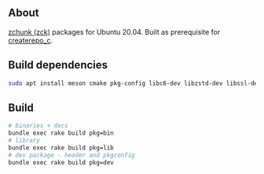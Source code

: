 ## About

[zchunk (zck)](https://github.com/zchunk/zchunk) packages for Ubuntu 20.04. Built as prerequisite for [createrepo_c](https://github.com/mr-staker/createrepo-pkg-build).

## Build dependencies

```bash
sudo apt install meson cmake pkg-config libc6-dev libzstd-dev libssl-dev libcurl4-openssl-dev libzstd-dev
```

## Build

```bash
# binaries + docs
bundle exec rake build pkg=bin
# library
bundle exec rake build pkg=lib
# dev package - header and pkgconfig
bundle exec rake build pkg=dev
```
